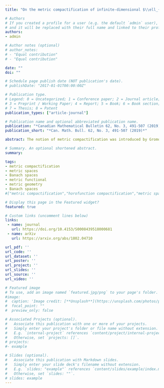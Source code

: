 ```yaml
---
title: "On the metric compactification of infinite-dimensional $\\ell_{p}$ spaces"

# Authors
# If you created a profile for a user (e.g. the default `admin` user), write the username (folder name) here 
# and it will be replaced with their full name and linked to their profile.
authors:
- admin

# Author notes (optional)
# author_notes:
# - "Equal contribution"
# - "Equal contribution"

date: ""
doi: ""

# Schedule page publish date (NOT publication's date).
# publishDate: "2017-01-01T00:00:00Z"

# Publication type.
# Legend: 0 = Uncategorized; 1 = Conference paper; 2 = Journal article;
# 3 = Preprint / Working Paper; 4 = Report; 5 = Book; 6 = Book section;
# 7 = Thesis; 8 = Patent
publication_types: ["article-journal"]

# Publication name and optional abbreviated publication name.
publication: "*Canadian Mathematical Bulletin 62, No. 3, 491-507 (2019)*"
publication_short: "*Can. Math. Bull. 62, No. 3, 491-507 (2019)*"

abstract: The notion of metric compactification was introduced by Gromov and later rediscovered by Rieffel. It has been mainly studied on proper geodesic metric spaces. We present here a generalization of the metric compactification that can be applied to infinite-dimensional Banach spaces. Thereafter we give a complete description of the metric compactification of infinite-dimensional {{< math >}}$\ell_p${{< /math >}} spaces for all {{< math >}}$1 \leq p < \infty${{< /math >}}. We also give a full characterization of the metric compactification of infinite-dimensional Hilbert spaces.

# Summary. An optional shortened abstract.
summary: 

tags: 
- metric compactification
- metric spaces
- Banach spaces
- metric functional
- metric geometry
- Banach spaces
#["metric compactification","horofunction compactification","metric spaces","metric boundary","Banach spaces","$\\ell_p$ spaces","horofunction","metric functional","horofunction boundary","metric geometry"]

# Display this page in the Featured widget?
featured: true

# Custom links (uncomment lines below)
links:
 - name: journal
   url: https://doi.org/10.4153/S0008439518000681
 - name: arXiv
   url: https://arxiv.org/abs/1802.04710

url_pdf: ''
url_code: ''
url_dataset: ''
url_poster: ''
url_project: ''
url_slides: ''
url_source: ''
url_video: ''

# Featured image
# To use, add an image named `featured.jpg/png` to your page's folder. 
#image:
#  caption: 'Image credit: [**Unsplash**](https://unsplash.com/photos/pLCdAaMFLTE)'
#  focal_point: ""
#  preview_only: false

# Associated Projects (optional).
#   Associate this publication with one or more of your projects.
#   Simply enter your project's folder or file name without extension.
#   E.g. `internal-project` references `content/project/internal-project/index.md`.
#   Otherwise, set `projects: []`.
# projects:
#- example

# Slides (optional).
#   Associate this publication with Markdown slides.
#   Simply enter your slide deck's filename without extension.
#   E.g. `slides: "example"` references `content/slides/example/index.md`.
#   Otherwise, set `slides: ""`.
# slides: example
---
```

